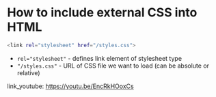 # How to include external CSS into HTML

```bash
<link rel="stylesheet" href="/styles.css">
```

- `rel="stylesheet"` - defines link element of stylesheet type 
- `"/styles.css"` - URL of CSS file we want to load (can be absolute or relative)


link_youtube: https://youtu.be/EncRkHOoxCs
